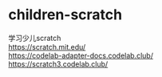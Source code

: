 # children-scratch  
学习少儿scratch  
https://scratch.mit.edu/  
https://codelab-adapter-docs.codelab.club/  
https://scratch3.codelab.club/
